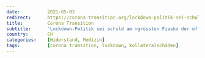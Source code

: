 ```yaml
---
date:          2021-05-03
redirect:      https://corona-transition.org/lockdown-politik-sei-schuld-am-grossten-fiasko-der-offentlichen-gesundheit-in
title:         Corona Transition
subtitle:      'Lockdown-Politik sei schuld am «grössten Fiasko der öffentlichen Gesundheit in der Geschichte»'
country:       CH
categories:    [Widerstand, Medizin]
tags:          [corona transition, lockdown, kollateralschäden]
---
```

